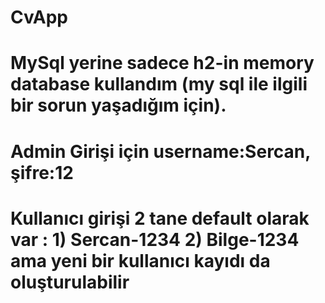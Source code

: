 # CvApp

# MySql yerine sadece h2-in memory database kullandım (my sql ile ilgili bir sorun yaşadığım için).

# Admin Girişi için username:Sercan, şifre:12
# Kullanıcı girişi 2 tane default olarak var : 1) Sercan-1234 2) Bilge-1234 ama yeni bir kullanıcı kayıdı da oluşturulabilir
